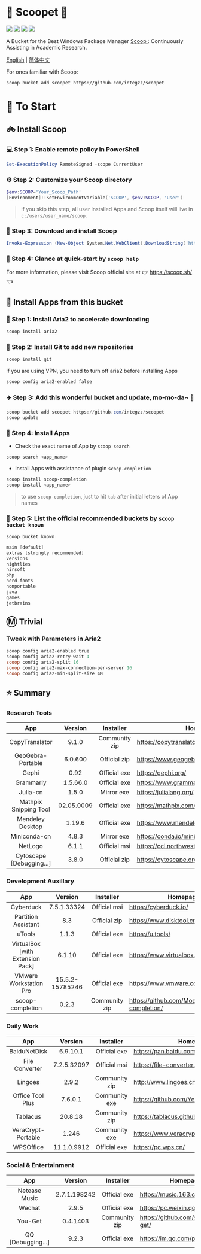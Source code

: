 <div align="left">
<h1 align="left"> 🍨 Scoopet 🍨 </h1>
<p>
<a>
<img src="https://ci.appveyor.com/api/projects/status/kbd3a9mibncbx8ds?svg=true"/>
</a>
<a>
<img src="https://img.shields.io/github/languages/code-size/integzz/scoopet.svg">
</a>
<a>
<img src="https://img.shields.io/github/repo-size/integzz/scoopet.svg">
</a>
<a>
<img src="https://img.shields.io/github/license/integzz/scoopet">
</a>
</p>
</div>

<p></p>

<div>
<p> A Bucket for the Best Windows Package Manager <a href="https://github.com/lukesampson/scoop"> Scoop </a>: Continuously Assisting in Academic Research.
</p>

<p align="left">
        <a href="README.md">English</a> | <a href="README_CN.md">简体中文</a>
</p>
</div>

For ones familiar with Scoop:

```
scoop bucket add scoopet https://github.com/integzz/scoopet
```

# :running: To Start

## :bike: Install Scoop

### :computer: Step 1: Enable remote policy in PowerShell

```powershell
Set-ExecutionPolicy RemoteSigned -scope CurrentUser
```

### :gear: Step 2: Customize your Scoop directory

```powershell
$env:SCOOP='Your_Scoop_Path'
[Environment]::SetEnvironmentVariable('SCOOP', $env:SCOOP, 'User')
```

> If you skip this step, all user installed Apps and Scoop itself will live in `c:/users/user_name/scoop`.

### :hammer: Step 3: Download and install Scoop

```powershell
Invoke-Expression (New-Object System.Net.WebClient).DownloadString('https://get.scoop.sh')
```

### :book: Step 4: Glance at quick-start by `scoop help`

For more information, please visit Scoop official site at 👉 https://scoop.sh/ 👈

## :car: Install Apps from this bucket

### :train: Step 1: Install Aria2 to accelerate downloading

```powershell
scoop install aria2
```

### :ticket: Step 2: Install Git to add new repositories

```powershell
scoop install git
```

if you are using VPN, you need to turn off aria2 before installing Apps

```powershell
scoop config aria2-enabled false
```

### :airplane: Step 3: Add this wonderful bucket and update, mo-mo-da~ :kiss:

```powershell
scoop bucket add scoopet https://github.com/integzz/scoopet
scoop update
```

### :rocket: Step 4: Install Apps

- Check the exact name of App by `scoop search`

```powershell
scoop search <app_name>
```

- Install Apps with assistance of plugin `scoop-completion`

```powershell
scoop install scoop-completion
scoop install <app_name>
```

> to use `scoop-completion`, just to hit `tab` after initial letters of App names

### :100: Step 5: List the official recommended buckets by `scoop bucket known`

```powershell
scoop bucket known

main [default]
extras [strongly recommended]
versions
nightlies
nirsoft
php
nerd-fonts
nonportable
java
games
jetbrains
```

## :m: Trivial

### Tweak with Parameters in Aria2

```powershell
scoop config aria2-enabled true
scoop config aria2-retry-wait 4
scoop config aria2-split 16
scoop config aria2-max-connection-per-server 16
scoop config aria2-min-split-size 4M
```

## :star: Summary

### Research Tools

|           App            |  Version   |   Installer   | Homepage                                  |
| :----------------------: | :--------: | :-----------: | ----------------------------------------- |
|      CopyTranslator      |   9.1.0    | Community zip | https://copytranslator.github.io/         |
|    GeoGebra-Portable     |  6.0.600   | Official zip  | https://www.geogebra.org/                 |
|          Gephi           |    0.92    | Official exe  | https://gephi.org/                        |
|        Grammarly         |  1.5.66.0  | Official exe  | https://www.grammarly.com/native/windows/ |
|         Julia-cn         |   1.5.0    |  Mirror exe   | https://julialang.org/                    |
|  Mathpix Snipping Tool   | 02.05.0009 | Official exe  | https://mathpix.com/                      |
|     Mendeley Desktop     |   1.19.6   | Official exe  | https://www.mendeley.com/                 |
|       Miniconda-cn       |   4.8.3    |  Mirror exe   | https://conda.io/miniconda.html/          |
|         NetLogo          |   6.1.1    | Official msi  | https://ccl.northwestern.edu/netlogo/     |
| Cytoscape [Debugging...] |   3.8.0    | Official zip  | https://cytoscape.org/                    |

### Development Auxillary

|               App                |     Version     |   Installer   | Homepage                                        |
| :------------------------------: | :-------------: | :-----------: | ----------------------------------------------- |
|            Cyberduck             |   7.5.1.33324   | Official msi  | https://cyberduck.io/                           |
|       Partition Assistant        |       8.3       | Official zip  | https://www.disktool.cn/                        |
|              uTools              |      1.1.3      | Official exe  | https://u.tools/                                |
| VirtualBox [with Extension Pack] |     6.1.10      | Official exe  | https://www.virtualbox.org/                     |
|      VMware Workstation Pro      | 15.5.2-15785246 | Official exe  | https://www.vmware.com/                         |
|         scoop-completion         |      0.2.3      | Community zip | https://github.com/Moeologist/scoop-completion/ |

### Daily Work

|        App         |   Version   |   Installer   | Homepage                                     |
| :----------------: | :---------: | :-----------: | -------------------------------------------- |
|    BaiduNetDisk    |  6.9.10.1   | Official exe  | https://pan.baidu.com/                       |
|   File Converter   | 7.2.5.32097 | Official msi  | https://file-converter.org/                  |
|      Lingoes       |    2.9.2    | Community zip | http://www.lingoes.cn/                       |
|  Office Tool Plus  |   7.6.0.1   | Community exe | https://github.com/YerongAI/Office-Tool/     |
|      Tablacus      |   20.8.18   | Community zip | https://tablacus.github.io/explorer_en.html/ |
| VeraCrypt-Portable |    1.246    | Community exe | https://www.veracrypt.fr/                    |
|     WPSOffice      | 11.1.0.9912 | Official exe  | https://pc.wps.cn/                           |


### Social & Entertainment

|        App        |   Version    |   Installer   | Homepage                            |
| :---------------: | :----------: | :-----------: | ----------------------------------- |
|   Netease Music   | 2.7.1.198242 | Official exe  | https://music.163.com/              |
|      Wechat       |    2.9.5     | Official exe  | https://pc.weixin.qq.com/           |
|      You-Get      |   0.4.1403   | Community zip | https://github.com/soimort/you-get/ |
| QQ [Debugging...] |    9.2.3     | Official exe  | https://im.qq.com/pcqq/             |
